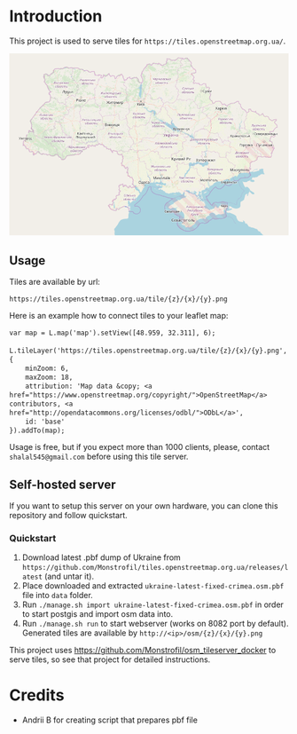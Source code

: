 # Introduction

This project is used to serve tiles for `https://tiles.openstreetmap.org.ua/`.

![Map preview](static/images/map_preview.png)

## Usage

Tiles are available by url:

    https://tiles.openstreetmap.org.ua/tile/{z}/{x}/{y}.png
    

Here is an example how to connect tiles to your leaflet map:

    var map = L.map('map').setView([48.959, 32.311], 6);

    L.tileLayer('https://tiles.openstreetmap.org.ua/tile/{z}/{x}/{y}.png', {
        minZoom: 6,
        maxZoom: 18,
        attribution: 'Map data &copy; <a href="https://www.openstreetmap.org/copyright/">OpenStreetMap</a> contributors, <a href="http://opendatacommons.org/licenses/odbl/">ODbL</a>',
        id: 'base'
    }).addTo(map);

Usage is free, but if you expect more than 1000 clients, please, 
contact `shalal545@gmail.com` before using this tile server.

## Self-hosted server

If you want to setup this server on your own hardware, you can clone this repository and follow quickstart.

### Quickstart
1. Download latest .pbf dump of Ukraine from 
   `https://github.com/Monstrofil/tiles.openstreetmap.org.ua/releases/latest` (and untar it).
2. Place downloaded and extracted `ukraine-latest-fixed-crimea.osm.pbf` file into `data` folder.
3. Run `./manage.sh import ukraine-latest-fixed-crimea.osm.pbf` in order to start postgis and import osm data into.
4. Run `./manage.sh run` to start webserver (works on 8082 port by default). 
   Generated tiles are available by `http://<ip>/osm/{z}/{x}/{y}.png`
   
This project uses https://github.com/Monstrofil/osm_tileserver_docker to
serve tiles, so see that project for detailed instructions.

# Credits
- Andrii B for creating script that prepares pbf file